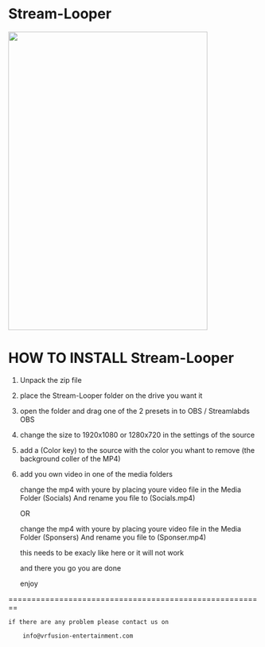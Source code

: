 # Stream-Looper

 <img src="StreamLooper2.png" height="600" width="400">
 
# HOW TO INSTALL Stream-Looper

1. Unpack the zip file
2. place the Stream-Looper folder on the drive you want it 
2. open the folder and drag one of the 2 presets in to OBS / Streamlabds OBS 
3. change the size to 1920x1080 or 1280x720 in the settings of the source
4. add a (Color key) to the source with the color you whant to remove (the background coller of the MP4)
5. add you own video in one of the media folders 

    change the mp4 with youre by placing youre video file in the Media Folder (Socials)
    And rename you file to (Socials.mp4)

    OR

    change the mp4 with youre by placing youre video file in the Media Folder (Sponsers)
    And rename you file to (Sponser.mp4)

    this needs to be exacly like here or it will not work

    and there you go you are done 

    enjoy 
    
 ========================================================
 


    if there are any problem please contact us on 

        info@vrfusion-entertainment.com
